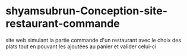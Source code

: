 # shyamsubrun-Conception-site-restaurant-commande
site web simulant la partie commande d'un restaurant avec le choix des plats tout en pouvant les ajoutées au panier et valider celui-ci 
